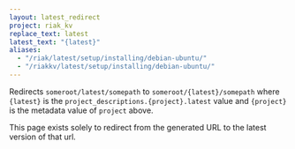 ```yaml
---
layout: latest_redirect
project: riak_kv
replace_text: latest
latest_text: "{latest}"
aliases:
  - "/riak/latest/setup/installing/debian-ubuntu/"
  - "/riakkv/latest/setup/installing/debian-ubuntu/"
---
```


Redirects `someroot/latest/somepath` to `someroot/{latest}/somepath` 
where `{latest}` is the `project_descriptions.{project}.latest` value
and `{project}` is the metadata value of `project` above.

This page exists solely to redirect from the generated URL to the latest version of
that url.



